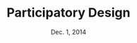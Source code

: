 ---
title: Participatory Design
week: 1
number: 4
date: Dec. 1, 2014

deck: https://drive.google.com/file/d/0B0OuXLk15FlpTjA2eWpWTFo4bTg/view?usp=sharing

terms:
  - term: Participatory Design
    definition: A method of involving users, stakeholders, and other non-designers in the design process in order to better translate their needs into visual solutions.
  - term: Concept Map
    definition: A basic tool that can be used to map the relationships between concepts as they emerge through a discussion or interview.
  - term: Paper Prototype
    definition: A low-fidelity version of what you are building, usually with interchangeable elements.

---